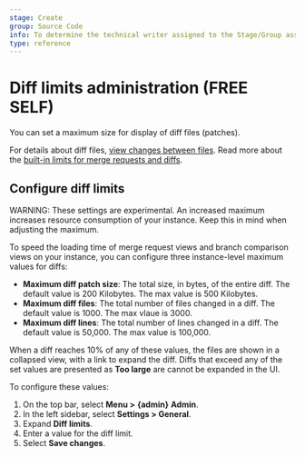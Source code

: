```yaml
---
stage: Create
group: Source Code
info: To determine the technical writer assigned to the Stage/Group associated with this page, see https://about.gitlab.com/handbook/engineering/ux/technical-writing/#assignments
type: reference
---
```


# Diff limits administration **(FREE SELF)**

You can set a maximum size for display of diff files (patches).

For details about diff files, [view changes between files](../project/merge_requests/changes.md).
Read more about the [built-in limits for merge requests and diffs](../../administration/instance_limits.md#merge-requests).

## Configure diff limits

WARNING:
These settings are experimental. An increased maximum increases resource
consumption of your instance. Keep this in mind when adjusting the maximum.

To speed the loading time of merge request views and branch comparison views
on your instance, you can configure three instance-level maximum values for diffs:

- **Maximum diff patch size**: The total size, in bytes, of the entire diff. The default value is 200 Kilobytes. The max value is 500 Kilobytes.
- **Maximum diff files**: The total number of files changed in a diff. The default value is 1000. The max vlaue is 3000.
- **Maximum diff lines**: The total number of lines changed in a diff. The default value is 50,000. The max value is 100,000.

When a diff reaches 10% of any of these values, the files are shown in a
collapsed view, with a link to expand the diff. Diffs that exceed any of the
set values are presented as **Too large** are cannot be expanded in the UI.

To configure these values:

1. On the top bar, select **Menu >** **{admin}** **Admin**.
1. In the left sidebar, select **Settings > General**.
1. Expand **Diff limits**.
1. Enter a value for the diff limit.
1. Select **Save changes**.

<!-- ## Troubleshooting

Include any troubleshooting steps that you can foresee. If you know beforehand what issues
one might have when setting this up, or when something is changed, or on upgrading, it's
important to describe those, too. Think of things that may go wrong and include them here.
This is important to minimize requests for support, and to avoid doc comments with
questions that you know someone might ask.

Each scenario can be a third-level heading, e.g. `### Getting error message X`.
If you have none to add when creating a doc, leave this section in place
but commented out to help encourage others to add to it in the future. -->
